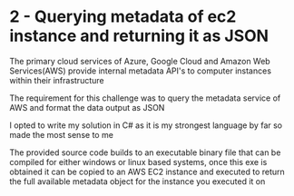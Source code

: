 # 2 - Querying metadata of ec2 instance and returning it as JSON

The primary cloud services of Azure, Google Cloud and Amazon Web Services(AWS) provide internal metadata API's to computer instances within their infrastructure

The requirement for this challenge was to query the metadata service of AWS and format the data output as JSON

I opted to write my solution in C# as it is my strongest language by far so made the most sense to me

The provided source code builds to an executable binary file that can be compiled for either windows or linux based systems, once this exe is obtained it can be copied to an AWS EC2 instance and executed to return the full available metadata object for the instance you executed it on